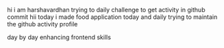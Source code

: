    hi i am harshavardhan  trying to daily challenge to get activity in github commit
 hii today i made food application
today and daily trying to maintain the github activity profile     
   
   day by day enhancing frontend skills     
     
       
    
